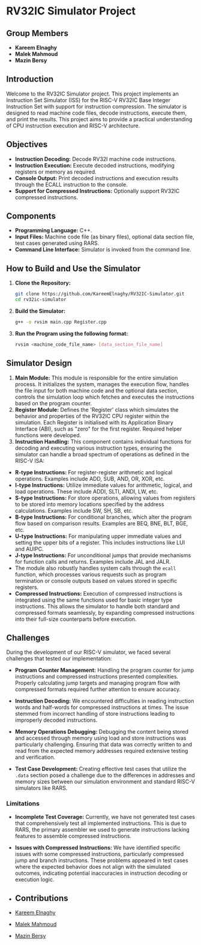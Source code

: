# RV32IC Simulator Project

## Group Members
- **Kareem Elnaghy**
- **Malek Mahmoud**
- **Mazin Bersy**

## Introduction
Welcome to the RV32IC Simulator project. This project implements an Instruction Set Simulator (ISS) for the RISC-V RV32IC Base Integer Instruction Set with support for instruction compression. The simulator is designed to read machine code files, decode instructions, execute them, and print the results. This project aims to provide a practical understanding of CPU instruction execution and RISC-V architecture.

## Objectives
- **Instruction Decoding:** Decode RV32I machine code instructions.
- **Instruction Execution:** Execute decoded instructions, modifying registers or memory as required.
- **Console Output:** Print decoded instructions and execution results through the ECALL instruction to the console.
- **Support for Compressed Instructions:** Optionally support RV32IC compressed instructions.

## Components
- **Programming Language:** C++.
- **Input Files:** Machine code file (as binary files), optional data section file, test cases generated using RARS.
- **Command Line Interface:** Simulator is invoked from the command line.

## How to Build and Use the Simulator
1. **Clone the Repository:**
   ```bash
   git clone https://github.com/KareemElnaghy/RV32IC-Simulator.git
   cd rv32ic-simulator
2. **Build the Simulator:**
   ```bash
   g++ -o rvsim main.cpp Register.cpp
3. **Run the Program using the following format:**
   ```bash  
   rvsim <machine_code_file_name> [data_section_file_name]

## Simulator Design
1. **Main Module:**
    This module is responsible for the entire simulation process. It initializes the      system, manages the execution flow, handles the file input for both machine code      and the optional data section, controls the simulation loop which fetches and         executes the instructions based on the program counter.
2. **Register Module:**
    Defines the 'Register' class which simulates the behavior and properties of the RV32IC CPU register within the simulation. Each Register is initialised with its Application Binary Interface (ABI), such as "zero" for the first register. Required helper functions were developed.
3. **Instruction Handling:**
This component contains individual functions for decoding and executing various instruction types, ensuring the simulator can handle a broad spectrum of operations as defined in the RISC-V ISA:
- **R-type Instructions:** For register-register arithmetic and logical operations. Examples include ADD, SUB, AND, OR, XOR, etc.
- **I-type Instructions:** Utilize immediate values for arithmetic, logical, and load operations. These include ADDI, SLTI, ANDI, LW, etc.
- **S-type Instructions:** For store operations, allowing values from registers to be stored into memory locations specified by the address calculations. Examples include SW, SH, SB, etc.
- **B-type Instructions:** For conditional branches, which alter the program flow based on comparison results. Examples are BEQ, BNE, BLT, BGE, etc.
- **U-type Instructions:** For manipulating upper immediate values and setting the upper bits of a register. This includes instructions like LUI and AUIPC.
- **J-type Instructions:** For unconditional jumps that provide mechanisms for function calls and returns. Examples include JAL and JALR.
- The module also robustly handles system calls through the `ecall` function, which processes various requests such as program termination or console outputs based on values stored in specific registers.
- **Compressed Instructions:** Execution of compressed instructions is integrated using the same functions used for basic integer type instructions. This allows the simulator to handle both standard and compressed formats seamlessly, by expanding compressed instructions into their full-size counterparts before execution.

## Challenges

During the development of our RISC-V simulator, we faced several challenges that tested our implementation:

- **Program Counter Management:** Handling the program counter for jump instructions and compressed instructions presented complexities. Properly calculating jump targets and managing program flow with compressed formats required further attention to ensure accuracy.

- **Instruction Decoding:** We encountered difficulties in reading instruction words and half-words for compressed instructions at times. The issue stemmed from incorrect handling of store instructions leading to improperly decoded instructions.

- **Memory Operations Debugging:** Debugging the content being stored and accessed through memory using load and store instructions was particularly challenging. Ensuring that data was correctly written to and read from the expected memory addresses required extensive testing and verification.

- **Test Case Development:** Creating effective test cases that utilize the `.data` section posed a challenge due to the differences in addresses and memory sizes between our simulation environment and standard RISC-V simulators like RARS.

### Limitations

- **Incomplete Test Coverage:** Currently, we have not generated test cases that comprehensively test all implemented instructions. This is due to RARS, the primary assembler we used to generate instructions lacking features to assemble compressed instructions.

- **Issues with Compressed Instructions:** We have identified specific issues with some compressed instructions, particularly compressed jump and branch instructions. These problems appeared in test cases where the expected behavior does not align with the simulated outcomes, indicating potential inaccuracies in instruction decoding or execution logic.

- ## Contributions
- [Kareem Elnaghy](https://github.com/KareemElnaghy) 
- [Malek Mahmoud](https://github.com/malekrouk)
- [Mazin Bersy](https://github.com/mazinbersy) 
